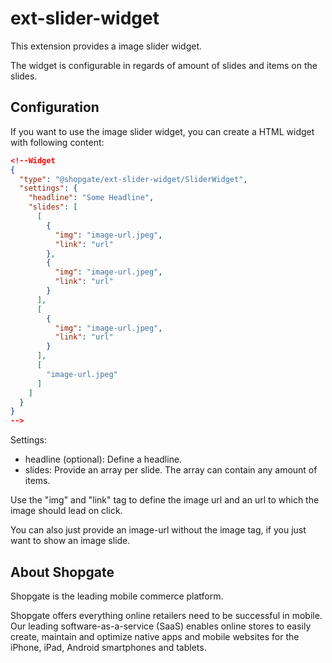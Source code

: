 # ext-slider-widget

This extension provides a image slider widget.

The widget is configurable in regards of amount of slides and items on the slides.

## Configuration

If you want to use the image slider widget, you can create a HTML widget with following content:

```json
<!--Widget
{
  "type": "@shopgate/ext-slider-widget/SliderWidget",
  "settings": {
    "headline": "Some Headline",
    "slides": [
      [
        {
          "img": "image-url.jpeg",
          "link": "url"
        },
        {
          "img": "image-url.jpeg",
          "link": "url"
        }
      ],
      [
        {
          "img": "image-url.jpeg",
          "link": "url"
        }
      ],
      [
        "image-url.jpeg"
      ]
    ]
  }
}
-->
```

Settings:

- headline (optional): Define a headline.
- slides: Provide an array per slide. The array can contain any amount of items.

Use the "img" and "link" tag to define the image url and an url to which the image should lead on click.

You can also just provide an image-url without the image tag, if you just want to show an image slide.

## About Shopgate

Shopgate is the leading mobile commerce platform.

Shopgate offers everything online retailers need to be successful in mobile. Our leading
software-as-a-service (SaaS) enables online stores to easily create, maintain and optimize native
apps and mobile websites for the iPhone, iPad, Android smartphones and tablets.
